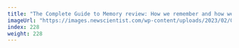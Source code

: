 ```yaml
---
title: "The Complete Guide to Memory review: How we remember and how we forget"
imageUrl: "https://images.newscientist.com/wp-content/uploads/2023/02/06140302/SEI_142597236.jpg?width=600"
index: 228
weight: 228
---
```

